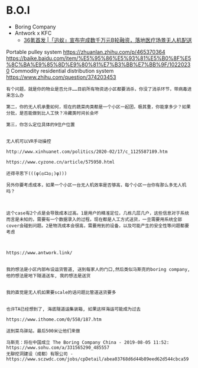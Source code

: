 # B.O.I
- Boring Company
- Antwork x KFC
  - [36氪首发 |「迅蚁」宣布完成数千万元B轮融资，落地医疗场景无人机配送](https://36kr.com/p/1484754923340164)

Portable pulley system
https://zhuanlan.zhihu.com/p/465370364
https://baike.baidu.com/item/%E5%95%86%E5%93%81%E5%B0%8F%E5%8C%BA%E9%85%8D%E9%80%81%E7%B3%BB%E7%BB%9F/10220230
Commodity residential distribution system
https://www.zhihu.com/question/374203453


```
有个问题，就是你的物业是否允许……目前所有物资进小区都要消杀，你没了消杀环节，带病毒进来怎么办

第二，你的无人机承重如何，现在的蔬菜肉类都是一个小区一起团，极其重，你能拿多少？如果分批，是否能做到比人工快？冷藏类时间长会坏

第三，你怎么定位具体的9住户位置


无人机可以VR手动操控

http://www.xinhuanet.com/politics/2020-02/17/c_1125587189.htm

https://www.cyzone.cn/article/575950.html

还得寻思下(((φ(◎ロ◎;)φ)))

另外你要考虑成本，如果一个小区一台无人机效率是否够高，每个小区一台你有那么多无人机吗？



这个case有2个点是会导致成本过高。1是用户的精准定位，几栋几层几户，这些信息对于系统而言是未知的，需要有一个数据录入的过程。现在都是人工方式送货，一旦需要用系统全部cover会碰到问题。2是物流成本会很高，需要用到的设备，以及可能产生的安全性等问题都要考虑



https://www.antwork.link/


我的想法是小区内部布设运货管道, 送到每家人的门口,然后类似马斯克的boring company, 他的想法是地下隧道送车, 我的想法是送货


我的直觉是无人机如果要scale的话问题比管道送货要多


也许TA已经想到了, 海底隧道运集装箱, 如果这样海运可能成为过去

https://www.ithome.com/0/558/187.htm

送到菜鸟驿站，最后500米让他们来做

马斯克：将在中国成立 The Boring Company China - 2019-08-05 11:52: https://www.sohu.com/a/331565290_485557
无聊挖洞建设（成都）有限公司 - https://www.sczwdc.com/jobs/cpDetail/abea03768d6d44b89eed62d544cbca59

```